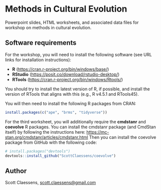 # Methods in Cultural Evolution

Powerpoint slides, HTML worksheets, and associated data files for workshop on 
methods in cultural evolution.

## Software requirements

For the workshop, you will need to install the following software (see URL links
for installation instructions):

- **R** (https://cran.r-project.org/bin/windows/base/)
- **RStudio** (https://posit.co/download/rstudio-desktop/)
- **RTools** (https://cran.r-project.org/bin/windows/Rtools/)

You should try to install the latest version of R, if possible, and install the
version of RTools that aligns with this (e.g., R v4.5.1 and RTools45).

You will then need to install the following R packages from CRAN:

```r
install.packages(c("ape", "brms", "tidyverse"))
```

For the third worksheet, you will additionally require the **cmdstanr** and 
**coevolve** R packages. You can install the cmdstanr package (and CmdStan 
itself) by following the instructions here:
https://mc-stan.org/cmdstanr/articles/cmdstanr.html Then you can install the 
coevolve package from GitHub with the following code:

```r
# install.packages("devtools")
devtools::install_github("ScottClaessens/coevolve")
```

## Author

Scott Claessens, scott.claessens@gmail.com
